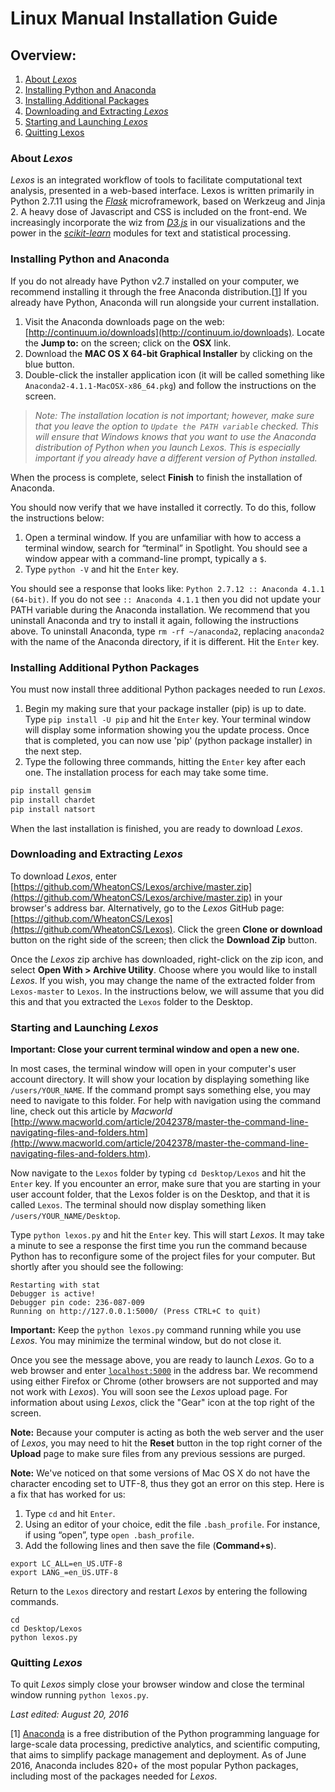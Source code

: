 # Linux Manual Installation Guide

## Overview:

1. [About *Lexos*](#about)
2. [Installing Python and Anaconda](#installing-anaconda)
3. [Installing Additional Packages](#installing-packages)
4. [Downloading and Extracting _Lexos_](#downloading-lexos)
5. [Starting and Launching _Lexos_](#starting-lexos)
6. [Quitting Lexos](#quitting-lexos)

### <a name='about-lexos'></a> About _Lexos_
_Lexos_ is an integrated workflow of tools to facilitate computational text analysis, presented in a web-based interface. Lexos is written primarily in Python 2.7.11 using the [*Flask*](http://flask.pocoo.org/) microframework, based on Werkzeug and Jinja 2. A heavy dose of Javascript and CSS is included on the front-end. We increasingly incorporate the wiz from [*D3.js*](http://d3js.org/) in our visualizations and the power in the [*scikit-learn*](http://scikit-learn.org/stable/) modules for text and statistical processing.

### <a name='installing-anaconda'></a>Installing Python and Anaconda
If you do not already have Python v2.7 installed on your computer, we recommend installing it through the free Anaconda distribution.[[1](#n1)] If you already have Python, Anaconda will run alongside your current installation.

1. Visit the Anaconda downloads page on the web: [http://continuum.io/downloads](http://continuum.io/downloads). Locate the **Jump to:** on the screen; click on the **OSX** link.
2. Download the **MAC OS X 64-bit Graphical Installer** by clicking on the blue button.
3. Double-click the installer application icon (it will be called something like `Anaconda2-4.1.1-MacOSX-x86_64.pkg`) and follow the instructions on the screen.

> *Note: The installation location is not important; however, make sure that 
> you leave the option to `Update the PATH variable` checked. This will ensure 
> that Windows knows that you want to use the Anaconda distribution of Python 
> when you launch _Lexos_. This is especially important if you already have a 
> different version of Python installed.*

When the process is complete, select **Finish** to finish the installation of Anaconda.

You should now verify that we have installed it correctly. To do this, follow the instructions below:

1. Open a terminal window. If you are unfamiliar with how to access a terminal window, search for “terminal” in Spotlight. You should see a window appear with a command-line prompt, typically a `$`.
2. Type `python -V` and hit the `Enter` key.

You should see a response that looks like: `Python 2.7.12 :: Anaconda 4.1.1 (64-bit)`. 
If you do not see `:: Anaconda 4.1.1` then you did not update your PATH variable during the Anaconda 
installation. We recommend that you uninstall Anaconda and try to install it again, following the 
instructions above. To uninstall Anaconda, type `rm -rf ~/anaconda2`, replacing `anaconda2` with the 
name of the Anaconda directory, if it is different. Hit the `Enter` key. 

### <a name='installing-packages'></a> Installing Additional Python Packages
You must now install three additional Python packages needed to run _Lexos_.
1. Begin my making sure that your package installer (pip) is up to date. Type `pip install -U pip` and hit the `Enter` key. Your terminal window will display some information showing you the update process. Once that is completed, you can now use 'pip' (python package installer) in the next step.
2. Type the following three commands, hitting the `Enter` key after each one. The installation process for each may take some time.
```python
pip install gensim
pip install chardet
pip install natsort
```
When the last installation is finished, you are ready to download _Lexos_.

### <a name='downloading-lexos'></a> Downloading and Extracting _Lexos_
To download _Lexos_, enter [https://github.com/WheatonCS/Lexos/archive/master.zip](https://github.com/WheatonCS/Lexos/archive/master.zip) in your browser's address bar. Alternatively, go to the _Lexos_ GitHub page: [https://github.com/WheatonCS/Lexos](https://github.com/WheatonCS/Lexos). Click the green **Clone or download** button on the right side of the screen; then click the **Download Zip** button. 

Once the _Lexos_ zip archive has downloaded, right-click on the zip icon, and select **Open With > Archive Utility**. Choose where you would like to install _Lexos_. If you wish, you may change the name of the extracted folder from `Lexos-master` to `Lexos`. In the instructions below, we will assume that you did this and that you extracted the `Lexos` folder to the Desktop.

### <a name='starting-lexos'></a> Starting and Launching _Lexos_
**Important: Close your current terminal window and open a new one.**

In most cases, the terminal window will open in your computer's user account directory. It will show your location by displaying something like `/users/YOUR_NAME`. If the command prompt says something else, you may need to navigate to this folder. For help with navigation using the command line, check out this article by _Macworld_ [http://www.macworld.com/article/2042378/master-the-command-line-navigating-files-and-folders.htm](http://www.macworld.com/article/2042378/master-the-command-line-navigating-files-and-folders.htm).

Now navigate to the `Lexos` folder by typing `cd Desktop/Lexos` and hit the `Enter` key. If you encounter an error, make sure that you are starting in your user account folder, that the Lexos folder is on the Desktop, and that it is called `Lexos`. The terminal should now display something liken `/users/YOUR_NAME/Desktop`.

Type `python lexos.py` and hit the `Enter` key. This will start _Lexos_. It may take a minute to see a response the first time you run the command because Python has to reconfigure some of the project files for your computer. But shortly after you should see the following:
```
Restarting with stat
Debugger is active!
Debugger pin code: 236-087-009
Running on http://127.0.0.1:5000/ (Press CTRL+C to quit)
```
**Important:** Keep the `python lexos.py` command running while you use _Lexos_. You may minimize the terminal window, but do not close it.

Once you see the message above, you are ready to launch _Lexos_. Go to a web browser and enter [`localhost:5000`](localhost:5000) in the address bar. We recommend using either Firefox or Chrome (other browsers are not supported and may not work with _Lexos_). You will soon see the _Lexos_ upload page. For information about using _Lexos_, click the "Gear" icon at the top right of the screen.

**Note:** Because your computer is acting as both the web server and the user of _Lexos_, you may need to hit the **Reset** button in the top right corner of the **Upload** page to make sure files from any previous sessions are purged.

**Note:** We've noticed on that some versions of Mac OS X do not have the character encoding set to UTF-8, thus they got an error on this step. Here is a fix that has worked for us:

1. Type `cd` and hit `Enter`.
2. Using an editor of your choice, edit the file `.bash_profile`. For instance, if using “open”, type `open .bash_profile`.
3. Add the following lines and then save the file (**Command+s**).
```
export LC_ALL=en_US.UTF-8
export LANG_=en_US.UTF-8
```
Return to the `Lexos` directory and restart _Lexos_ by entering the following commands.
```
cd
cd Desktop/Lexos
python lexos.py
```

### <a name='quitting-lexos'></a> Quitting _Lexos_
To quit _Lexos_ simply close your browser window and close the terminal window running `python lexos.py`.

_Last edited: August 20, 2016_

<a name='n1'></a>[1] [Anaconda](https://docs.continuum.io/anaconda/) is a free distribution of the Python programming language for large-scale data processing, predictive analytics, and scientific computing, that aims to simplify package management and deployment. As of June 2016, Anaconda includes 820+ of the most popular Python packages, including most of the packages needed for _Lexos_.